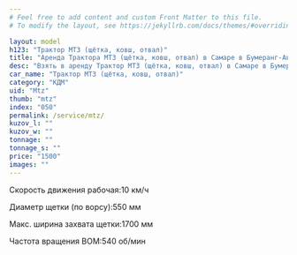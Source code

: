 ```yaml
---
# Feel free to add content and custom Front Matter to this file.
# To modify the layout, see https://jekyllrb.com/docs/themes/#overriding-theme-defaults

layout: model
h123: "Трактор МТЗ (щётка, ковш, отвал)"
title: "Аренда Трактора МТЗ (щётка, ковш, отвал) в Самаре в Бумеранг-АвтоТранс"
desc: "Взять в аренду Трактор МТЗ (щётка, ковш, отвал) в Самаре в Бумеранг-АвтоТранс"
car_name: "Трактор МТЗ (щётка, ковш, отвал)"
category: "КДМ"
uid: "Mtz"
thumb: "mtz"
index: "050"
permalink: /service/mtz/
kuzov_l: ""
kuzov_w: ""
tonnage: ""
tonnage_s: ""
price: "1500"
images: ""
---
```


<span>Скорость движения рабочая:</span><span>10 км/ч</span>

<span>Диаметр щетки (по ворсу):</span><span>550 мм</span>

<span>Макc. ширина захвата щетки:</span><span>1700 мм</span>

<span>Частота вращения ВОМ:</span><span>540 об/мин</span>
